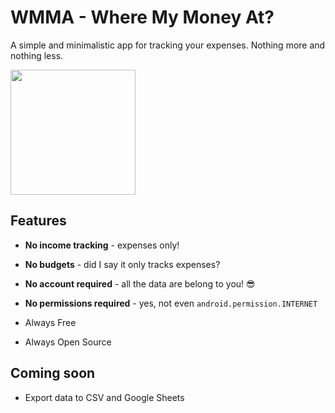 # WMMA - Where My Money At?

A simple and minimalistic app for tracking your expenses. Nothing more and nothing less.

<img src="https://github.com/fchtngr/wmma/blob/master/doc/img/screen1.png" width="200">

## Features

+ **No income tracking** - expenses only!
+ **No budgets** - did I say it only tracks expenses?
+ **No account required** - all the data are belong to you! :sunglasses:
+ **No permissions required** - yes, not even `android.permission.INTERNET`

+ Always Free
+ Always Open Source

## Coming soon

+ Export data to CSV and Google Sheets



